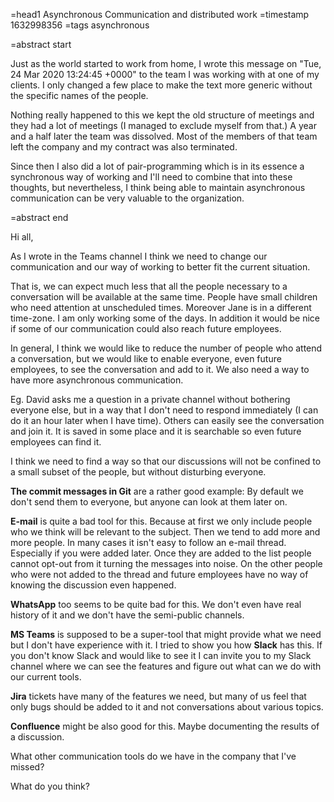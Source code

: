 =head1 Asynchronous Communication and distributed work
=timestamp 1632998356
=tags asynchronous

=abstract start

Just as the world started to work from home, I wrote this message on "Tue, 24 Mar 2020 13:24:45 +0000" to the team I was working with at one of my clients.
I only changed a few place to make the text more generic without the specific names of the people.

Nothing really happened to this we kept the old structure of meetings and they had a lot of meetings (I managed to exclude myself from that.)
A year and a half later the team was dissolved. Most of the members of that team left the company and my contract was also terminated.

Since then I also did a lot of pair-programming which is in its essence a synchronous way of working and I'll need to combine that into these thoughts, but nevertheless,
I think being able to maintain asynchronous communication can be very valuable to the organization.

=abstract end

Hi all,

As I wrote in the Teams channel I think we need to change our communication and our way of working to better fit the current situation.

That is, we can expect much less that all the people necessary to a conversation will be available at the same time.
People have small children who need attention at unscheduled times. Moreover Jane is in a different time-zone.
I am only working some  of the days.
In addition it would be nice if some of our communication could also reach future employees.

In general, I think we would like to reduce the number of people who attend a conversation, but we would like to enable everyone,
even future employees, to see the conversation and add to it.  We also need a way to have more asynchronous communication.

Eg. David asks me a question in a private channel without bothering everyone else, but in a way that I don't need to respond immediately (I can do it an hour later when I have time).
Others can easily see the conversation and join it. It is saved in some place and it is searchable so even future employees can find it.

I think we need to find a way so that our discussions will not be confined to a small subset of the people, but without disturbing everyone.

<b>The commit messages in Git</b> are a rather good example: By default we don't send them to everyone, but anyone can look at them later on.

<b>E-mail</b> is quite a bad tool for this. Because at first we only include people who we think will be relevant to the subject. Then we tend to add more and more people.
In many cases it isn't easy to follow an e-mail thread. Especially if you were added later. Once they are added to the list people cannot opt-out from it turning the messages into noise.
On the other people who were not added to the thread and future employees have no way of knowing the discussion even happened.

<b>WhatsApp</b> too seems to be quite bad for this. We don't even have real history of it and we don't have the semi-public channels.

<b>MS Teams</b> is supposed to be a super-tool that might provide what we need but I don't have experience with it. I tried to show you how <b>Slack</b> has this.
If you don't know Slack and would like to see it I can invite you to my Slack channel where we can see the features and figure out what can we do with our current tools.

<b>Jira</b> tickets have many of the features we need, but many of us feel that only bugs should be added to it and not conversations about various topics.

<b>Confluence</b> might be also good for this. Maybe documenting the results of a discussion.

What other communication tools do we have in the company that I've missed?

What do you think?


